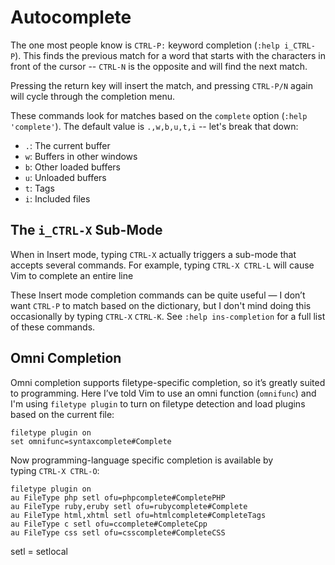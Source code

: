 # Autocomplete

The one most people know is `CTRL-P:` keyword completion (`:help i_CTRL-P`). This finds the previous match for a word that starts with the characters in front of the cursor -- `CTRL-N` is the opposite and will find the next match.

Pressing the return key will insert the match, and pressing `CTRL-P/N` again will cycle through the completion menu.

These commands look for matches based on the `complete` option (`:help 'complete'`). The default value is `.,w,b,u,t,i` -- let's break that down:

-   `.`: The current buffer
-   `w`: Buffers in other windows
-   `b`: Other loaded buffers
-   `u`: Unloaded buffers
-   `t`: Tags
-   `i`: Included files

## The `i_CTRL-X` Sub-Mode

When in Insert mode, typing `CTRL-X` actually triggers a sub-mode that accepts several commands. For example, typing `CTRL-X CTRL-L` will cause Vim to complete an entire line

These Insert mode completion commands can be quite useful — I don’t want `CTRL-P` to match based on the dictionary, but I don't mind doing this occasionally by typing `CTRL-X` `CTRL-K`. See `:help ins-completion` for a full list of these commands.

## Omni Completion

Omni completion supports filetype-specific completion, so it’s greatly suited to programming. Here I’ve told Vim to use an omni function (`omnifunc`) and I'm using `filetype plugin` to turn on filetype detection and load plugins based on the current file:

```
filetype plugin on
set omnifunc=syntaxcomplete#Complete
```

Now programming-language specific completion is available by typing `CTRL-X CTRL-O`:

```
filetype plugin on
au FileType php setl ofu=phpcomplete#CompletePHP
au FileType ruby,eruby setl ofu=rubycomplete#Complete
au FileType html,xhtml setl ofu=htmlcomplete#CompleteTags
au FileType c setl ofu=ccomplete#CompleteCpp
au FileType css setl ofu=csscomplete#CompleteCSS
```

setl = setlocal
